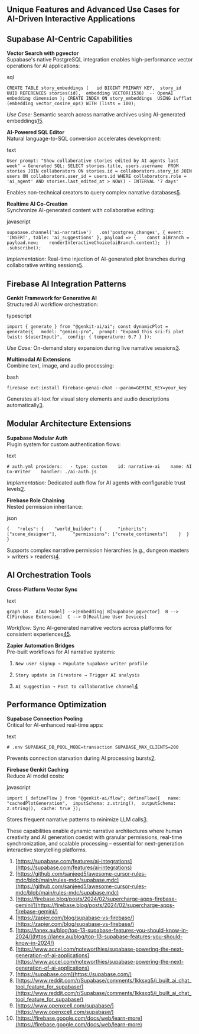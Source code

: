 ## Unique Features and Advanced Use Cases for AI-Driven Interactive Applications

## **Supabase AI-Centric Capabilities**

**Vector Search with pgvector**  
Supabase's native PostgreSQL integration enables high-performance vector operations for AI applications:

sql

`CREATE TABLE story_embeddings (   id BIGINT PRIMARY KEY,  story_id UUID REFERENCES stories(id),  embedding VECTOR(1536)  -- OpenAI embedding dimension ); CREATE INDEX ON story_embeddings  USING ivfflat (embedding vector_cosine_ops) WITH (lists = 100);`

_Use Case:_ Semantic search across narrative archives using AI-generated embeddings[1](https://supabase.com/features/ai-integrations)[5](https://lanex.au/blog/top-13-supabase-features-you-should-know-in-2024/).

**AI-Powered SQL Editor**  
Natural language-to-SQL conversion accelerates development:

text

`User prompt: "Show collaborative stories edited by AI agents last week" → Generated SQL: SELECT stories.title, users.username  FROM stories JOIN collaborators ON stories.id = collaborators.story_id JOIN users ON collaborators.user_id = users.id WHERE collaborators.role = 'ai_agent' AND stories.last_edited_at > NOW() - INTERVAL '7 days'`

Enables non-technical creators to query complex narrative databases[5](https://lanex.au/blog/top-13-supabase-features-you-should-know-in-2024/).

**Realtime AI Co-Creation**  
Synchronize AI-generated content with collaborative editing:

javascript

`supabase.channel('ai-narrative')   .on('postgres_changes', { event: 'INSERT', table: 'ai_suggestions' }, payload => {    const aiBranch = payload.new;    renderInteractiveChoice(aiBranch.content);  })  .subscribe();`

_Implementation:_ Real-time injection of AI-generated plot branches during collaborative writing sessions[5](https://lanex.au/blog/top-13-supabase-features-you-should-know-in-2024/).

## **Firebase AI Integration Patterns**

**Genkit Framework for Generative AI**  
Structured AI workflow orchestration:

typescript

`import { generate } from "@genkit-ai/ai"; const dynamicPlot = generate({   model: "gemini-pro",  prompt: "Expand this sci-fi plot twist: ${userInput}",  config: { temperature: 0.7 } });`

_Use Case:_ On-demand story expansion during live narrative sessions[3](https://firebase.blog/posts/2024/02/supercharge-apps-firebase-gemini/).

**Multimodal AI Extensions**  
Combine text, image, and audio processing:

bash

`firebase ext:install firebase-genai-chat --param=GEMINI_KEY=your_key`

Generates alt-text for visual story elements and audio descriptions automatically[3](https://firebase.blog/posts/2024/02/supercharge-apps-firebase-gemini/).

## **Modular Architecture Extensions**

**Supabase Modular Auth**  
Plugin system for custom authentication flows:

text

`# auth.yml providers:   - type: custom    id: narrative-ai    name: AI Co-Writer    handler: ./ai-auth.js`

_Implementation:_ Dedicated auth flow for AI agents with configurable trust levels[2](https://github.com/sanjeed5/awesome-cursor-rules-mdc/blob/main/rules-mdc/supabase.mdc).

**Firebase Role Chaining**  
Nested permission inheritance:

json

`{   "roles": {    "world_builder": {      "inherits": ["scene_designer"],      "permissions": ["create_continents"]    }  } }`

Supports complex narrative permission hierarchies (e.g., dungeon masters > writers > readers)[4](https://zapier.com/blog/supabase-vs-firebase/).

## **AI Orchestration Tools**

**Cross-Platform Vector Sync**

text

`graph LR   A[AI Model] -->|Embedding| B[Supabase pgvector]  B --> C[Firebase Extension]  C --> D[Realtime User Devices]`

_Workflow:_ Sync AI-generated narrative vectors across platforms for consistent experiences[4](https://zapier.com/blog/supabase-vs-firebase/)[5](https://lanex.au/blog/top-13-supabase-features-you-should-know-in-2024/).

**Zapier Automation Bridges**  
Pre-built workflows for AI narrative systems:

1. `New user signup → Populate Supabase writer profile`
    
2. `Story update in Firestore → Trigger AI analysis`
    
3. `AI suggestion → Post to collaborative channel`[4](https://zapier.com/blog/supabase-vs-firebase/)
    

## **Performance Optimization**

**Supabase Connection Pooling**  
Critical for AI-enhanced real-time apps:

text

`# .env SUPABASE_DB_POOL_MODE=transaction SUPABASE_MAX_CLIENTS=200`

Prevents connection starvation during AI processing bursts[2](https://github.com/sanjeed5/awesome-cursor-rules-mdc/blob/main/rules-mdc/supabase.mdc).

**Firebase Genkit Caching**  
Reduce AI model costs:

javascript

`import { defineFlow } from "@genkit-ai/flow"; defineFlow({   name: "cachedPlotGeneration",  inputSchema: z.string(),  outputSchema: z.string(),  cache: true });`

Stores frequent narrative patterns to minimize LLM calls[3](https://firebase.blog/posts/2024/02/supercharge-apps-firebase-gemini/).

These capabilities enable dynamic narrative architectures where human creativity and AI generation coexist with granular permissions, real-time synchronization, and scalable processing – essential for next-generation interactive storytelling platforms.

1. [https://supabase.com/features/ai-integrations](https://supabase.com/features/ai-integrations)
2. [https://github.com/sanjeed5/awesome-cursor-rules-mdc/blob/main/rules-mdc/supabase.mdc](https://github.com/sanjeed5/awesome-cursor-rules-mdc/blob/main/rules-mdc/supabase.mdc)
3. [https://firebase.blog/posts/2024/02/supercharge-apps-firebase-gemini/](https://firebase.blog/posts/2024/02/supercharge-apps-firebase-gemini/)
4. [https://zapier.com/blog/supabase-vs-firebase/](https://zapier.com/blog/supabase-vs-firebase/)
5. [https://lanex.au/blog/top-13-supabase-features-you-should-know-in-2024/](https://lanex.au/blog/top-13-supabase-features-you-should-know-in-2024/)
6. [https://www.accel.com/noteworthies/supabase-powering-the-next-generation-of-ai-applications](https://www.accel.com/noteworthies/supabase-powering-the-next-generation-of-ai-applications)
7. [https://supabase.com](https://supabase.com/)
8. [https://www.reddit.com/r/Supabase/comments/1kksxq5/i_built_ai_chat_tool_feature_for_supabase/](https://www.reddit.com/r/Supabase/comments/1kksxq5/i_built_ai_chat_tool_feature_for_supabase/)
9. [https://www.openxcell.com/supabase/](https://www.openxcell.com/supabase/)
10. [https://firebase.google.com/docs/web/learn-more](https://firebase.google.com/docs/web/learn-more)